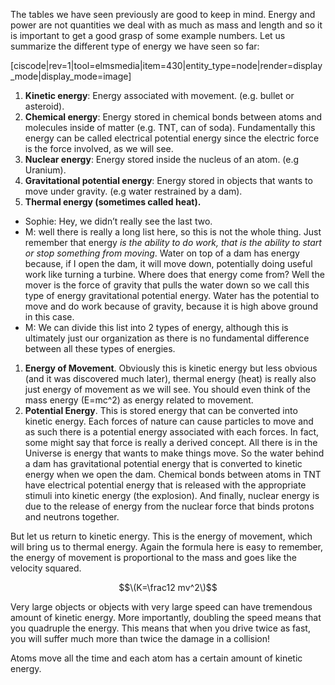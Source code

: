 The tables we have seen previously are good to keep in mind. Energy and power are not quantities we deal with as much as mass and length and so it is important to get a good grasp of some example numbers. Let us summarize the different type of energy we have seen so far:

[ciscode|rev=1|tool=elmsmedia|item=430|entity_type=node|render=display_mode|display_mode=image] 

1. **Kinetic energy**: Energy associated with movement. (e.g. bullet or asteroid).
2. **Chemical energy**: Energy stored in chemical bonds between atoms and molecules inside of matter (e.g. TNT, can of soda). Fundamentally this energy can be called electrical potential energy since the electric force is the force involved, as we will see.
3. **Nuclear energy**: Energy stored inside the nucleus of an atom. (e.g Uranium).
4. **Gravitational potential energy**: Energy stored in objects that wants to move under gravity. (e.g water restrained by a dam).
5. **Thermal energy (sometimes called heat).**

* Sophie: Hey, we didn’t really see the last two.
* M: well there is really a long list here, so this is not the whole thing. Just remember that energy _is the ability to do work, that is the ability to start or stop something from moving_. Water on top of a dam has energy because, if I open the dam, it will move down, potentially doing useful work like turning a turbine. Where does that energy come from? Well the mover is the force of gravity that pulls the water down so we call this type of energy gravitational potential energy. Water has the potential to move and do work because of gravity, because it is high above ground in this case.
* M: We can divide this list into 2 types of energy, although this is ultimately just our organization as there is no fundamental difference between all these types of energies.

1. **Energy of Movement**. Obviously this is kinetic energy but less obvious (and it was discovered much later), thermal energy (heat) is really also just energy of movement as we will see. You should even think of the mass energy \(E=mc^2\) as energy related to movement.
2. **Potential Energy**. This is stored energy that can be converted into kinetic energy. Each forces of nature can cause particles to move and as such there is a potential energy associated with each forces. In fact, some might say that force is really a derived concept. All there is in the Universe is energy that wants to make things move. So the water behind a dam has gravitational potential energy that is converted to kinetic energy when we open the dam. Chemical bonds between atoms in TNT have electrical potential energy that is released with the appropriate stimuli into kinetic energy (the explosion). And finally, nuclear energy is due to the release of energy from the nuclear force that binds protons and neutrons together.

But let us return to kinetic energy. This is the energy of movement, which will bring us to thermal energy. Again the formula here is easy to remember, the energy of movement is proportional to the mass and goes like the velocity squared.

$$\(K=\frac12 mv^2\)$$

Very large objects or objects with very large speed can have tremendous amount of kinetic energy. More importantly, doubling the speed means that you quadruple the energy. This means that when you drive twice as fast, you will suffer much more than twice the damage in a collision!

Atoms move all the time and each atom has a certain amount of kinetic energy.